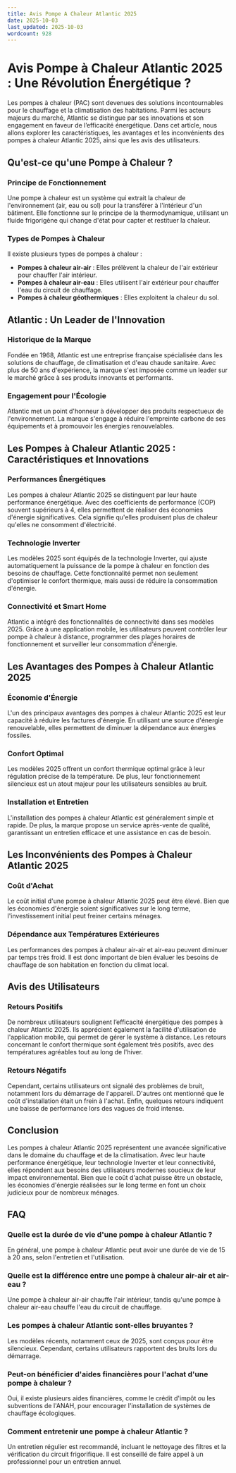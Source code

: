 ```yaml
---
title: Avis Pompe A Chaleur Atlantic 2025
date: 2025-10-03
last_updated: 2025-10-03
wordcount: 928
---
```


# Avis Pompe à Chaleur Atlantic 2025 : Une Révolution Énergétique ?

Les pompes à chaleur (PAC) sont devenues des solutions incontournables pour le chauffage et la climatisation des habitations. Parmi les acteurs majeurs du marché, Atlantic se distingue par ses innovations et son engagement en faveur de l’efficacité énergétique. Dans cet article, nous allons explorer les caractéristiques, les avantages et les inconvénients des pompes à chaleur Atlantic 2025, ainsi que les avis des utilisateurs.

## Qu'est-ce qu'une Pompe à Chaleur ?

### Principe de Fonctionnement

Une pompe à chaleur est un système qui extrait la chaleur de l'environnement (air, eau ou sol) pour la transférer à l'intérieur d'un bâtiment. Elle fonctionne sur le principe de la thermodynamique, utilisant un fluide frigorigène qui change d'état pour capter et restituer la chaleur.

### Types de Pompes à Chaleur

Il existe plusieurs types de pompes à chaleur :

- **Pompes à chaleur air-air** : Elles prélèvent la chaleur de l'air extérieur pour chauffer l'air intérieur.
- **Pompes à chaleur air-eau** : Elles utilisent l'air extérieur pour chauffer l'eau du circuit de chauffage.
- **Pompes à chaleur géothermiques** : Elles exploitent la chaleur du sol.

## Atlantic : Un Leader de l'Innovation

### Historique de la Marque

Fondée en 1968, Atlantic est une entreprise française spécialisée dans les solutions de chauffage, de climatisation et d'eau chaude sanitaire. Avec plus de 50 ans d'expérience, la marque s'est imposée comme un leader sur le marché grâce à ses produits innovants et performants.

### Engagement pour l'Écologie

Atlantic met un point d'honneur à développer des produits respectueux de l'environnement. La marque s'engage à réduire l'empreinte carbone de ses équipements et à promouvoir les énergies renouvelables.

## Les Pompes à Chaleur Atlantic 2025 : Caractéristiques et Innovations

### Performances Énergétiques

Les pompes à chaleur Atlantic 2025 se distinguent par leur haute performance énergétique. Avec des coefficients de performance (COP) souvent supérieurs à 4, elles permettent de réaliser des économies d'énergie significatives. Cela signifie qu'elles produisent plus de chaleur qu'elles ne consomment d'électricité.

### Technologie Inverter

Les modèles 2025 sont équipés de la technologie Inverter, qui ajuste automatiquement la puissance de la pompe à chaleur en fonction des besoins de chauffage. Cette fonctionnalité permet non seulement d'optimiser le confort thermique, mais aussi de réduire la consommation d'énergie.

### Connectivité et Smart Home

Atlantic a intégré des fonctionnalités de connectivité dans ses modèles 2025. Grâce à une application mobile, les utilisateurs peuvent contrôler leur pompe à chaleur à distance, programmer des plages horaires de fonctionnement et surveiller leur consommation d'énergie.

## Les Avantages des Pompes à Chaleur Atlantic 2025

### Économie d'Énergie

L'un des principaux avantages des pompes à chaleur Atlantic 2025 est leur capacité à réduire les factures d'énergie. En utilisant une source d'énergie renouvelable, elles permettent de diminuer la dépendance aux énergies fossiles.

### Confort Optimal

Les modèles 2025 offrent un confort thermique optimal grâce à leur régulation précise de la température. De plus, leur fonctionnement silencieux est un atout majeur pour les utilisateurs sensibles au bruit.

### Installation et Entretien

L'installation des pompes à chaleur Atlantic est généralement simple et rapide. De plus, la marque propose un service après-vente de qualité, garantissant un entretien efficace et une assistance en cas de besoin.

## Les Inconvénients des Pompes à Chaleur Atlantic 2025

### Coût d'Achat

Le coût initial d'une pompe à chaleur Atlantic 2025 peut être élevé. Bien que les économies d'énergie soient significatives sur le long terme, l'investissement initial peut freiner certains ménages.

### Dépendance aux Températures Extérieures

Les performances des pompes à chaleur air-air et air-eau peuvent diminuer par temps très froid. Il est donc important de bien évaluer les besoins de chauffage de son habitation en fonction du climat local.

## Avis des Utilisateurs

### Retours Positifs

De nombreux utilisateurs soulignent l’efficacité énergétique des pompes à chaleur Atlantic 2025. Ils apprécient également la facilité d'utilisation de l'application mobile, qui permet de gérer le système à distance. Les retours concernant le confort thermique sont également très positifs, avec des températures agréables tout au long de l'hiver.

### Retours Négatifs

Cependant, certains utilisateurs ont signalé des problèmes de bruit, notamment lors du démarrage de l'appareil. D'autres ont mentionné que le coût d'installation était un frein à l'achat. Enfin, quelques retours indiquent une baisse de performance lors des vagues de froid intense.

## Conclusion

Les pompes à chaleur Atlantic 2025 représentent une avancée significative dans le domaine du chauffage et de la climatisation. Avec leur haute performance énergétique, leur technologie Inverter et leur connectivité, elles répondent aux besoins des utilisateurs modernes soucieux de leur impact environnemental. Bien que le coût d'achat puisse être un obstacle, les économies d'énergie réalisées sur le long terme en font un choix judicieux pour de nombreux ménages.

## FAQ

### Quelle est la durée de vie d'une pompe à chaleur Atlantic ?

En général, une pompe à chaleur Atlantic peut avoir une durée de vie de 15 à 20 ans, selon l'entretien et l'utilisation.

### Quelle est la différence entre une pompe à chaleur air-air et air-eau ?

Une pompe à chaleur air-air chauffe l'air intérieur, tandis qu'une pompe à chaleur air-eau chauffe l'eau du circuit de chauffage.

### Les pompes à chaleur Atlantic sont-elles bruyantes ?

Les modèles récents, notamment ceux de 2025, sont conçus pour être silencieux. Cependant, certains utilisateurs rapportent des bruits lors du démarrage.

### Peut-on bénéficier d'aides financières pour l'achat d'une pompe à chaleur ?

Oui, il existe plusieurs aides financières, comme le crédit d'impôt ou les subventions de l'ANAH, pour encourager l'installation de systèmes de chauffage écologiques.

### Comment entretenir une pompe à chaleur Atlantic ?

Un entretien régulier est recommandé, incluant le nettoyage des filtres et la vérification du circuit frigorifique. Il est conseillé de faire appel à un professionnel pour un entretien annuel.